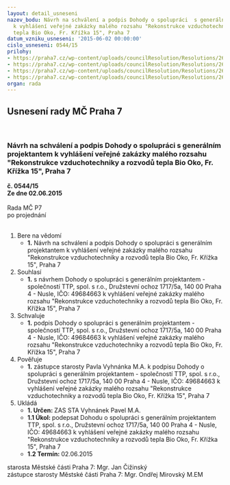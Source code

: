 ```yaml
---
layout: detail_usneseni
nazev_bodu: Návrh na schválení a podpis Dohody o spolupráci  s generálním projektantem
  k vyhlášení veřejné zakázky malého rozsahu "Rekonstrukce vzduchotechniky a rozvodů
  tepla Bio Oko, Fr. Křížka 15", Praha 7
datum_vzniku_usneseni: '2015-06-02 00:00:00'
cislo_usneseni: 0544/15
prilohy:
- https://praha7.cz/wp-content/uploads/councilResolution/Resolutions/26305/33-15-1._d%c5%afvodov%c3%a1_zpr%c3%a1va.doc
- https://praha7.cz/wp-content/uploads/councilResolution/Resolutions/26305/33-15-2._usnesen%c3%ad_%c4%8d._0325.doc
- https://praha7.cz/wp-content/uploads/councilResolution/Resolutions/26305/33-15-3._n%c3%a1vrh_dohody_o_spolupr%c3%a1ci_s_gp.doc
- https://praha7.cz/wp-content/uploads/councilResolution/Resolutions/26305/33-15-621.pdf
organ: rada
---
```

<div id="ucUsn_pList" class="usn">
	<span><h2>Usnesení rady MČ Praha 7 </h2>
<br></span><div class="standBody">
<span><h3>Návrh na schválení a podpis Dohody o spolupráci  s generálním projektantem k vyhlášení veřejné zakázky malého rozsahu "Rekonstrukce vzduchotechniky a rozvodů tepla Bio Oko, Fr. Křížka 15", Praha 7</h3></span><div class="center">
		<strong>č. 0544/15</strong><br>
	</div>
<div class="center">
		<strong>Ze dne 02.06.2015</strong><br><br>
	</div>Rada MČ P7<br> po projednání<br><br><ol>
<li>Bere na vědomí<ul><li>
<strong>1.</strong> Návrh na schválení a podpis Dohody o spolupráci  s generálním projektantem  k vyhlášení veřejné zakázky malého rozsahu "Rekonstrukce vzduchotechniky a rozvodů tepla Bio Oko, Fr. Křížka 15", Praha 7</li></ul>
</li>
<li>Souhlasí<ul><li>
<strong>1.</strong> s návrhem Dohody o spolupráci s generálním projektantem - společností TTP, spol. s r.o., Družstevní ochoz 1717/5a, 140 00 Praha 4 - Nusle, IČO: 49684663   k vyhlášení veřejné zakázky malého rozsahu "Rekonstrukce vzduchotechniky a rozvodů tepla Bio Oko, Fr. Křížka 15", Praha 7</li></ul>
</li>
<li>Schvaluje<ul><li>
<strong>1.</strong> podpis Dohody o spolupráci s generálním projektantem - společností TTP,  spol. s r.o., Družstevní ochoz 1717/5a, 140 00 Praha 4 - Nusle, IČO: 49684663   k vyhlášení veřejné zakázky malého rozsahu "Rekonstrukce vzduchotechniky a rozvodů tepla Bio Oko, Fr. Křížka 15", Praha 7</li></ul>
</li>
<li>Pověřuje<ul><li>
<strong>1.</strong> zástupce starosty Pavla Vyhnánka M.A. k podpisu Dohody o spolupráci s generálním projektantem - společností TTP, spol. s r.o., Družstevní ochoz 1717/5a, 140 00 Praha 4 - Nusle, IČO: 49684663  k vyhlášení veřejné zakázky malého rozsahu "Rekonstrukce vzduchotechniky a rozvodů tepla Bio Oko, Fr. Křížka 15", Praha 7</li></ul>
</li>
<li>Ukládá<ul>
<li>
<strong>1. Určen: </strong>ZAS STA Vyhnánek Pavel M.A.</li>
<li>
<strong>1.1 Úkol: </strong>podepsat Dohodu o spolupráci s generálním projektantem TTP, spol. s r.o., Družstevní ochoz 1717/5a, 140 00 Praha 4 - Nusle, IČO: 49684663  k vyhlášení veřejné zakázky malého rozsahu "Rekonstrukce vzduchotechniky a rozvodů tepla Bio Oko, Fr. Křížka 15", Praha 7</li>
<li>
<strong>1.2 Termín: </strong>02.06.2015</li>
</ul>
</li>
</ol>starosta Městské části Praha 7: Mgr. Jan Čižinský<br>zástupce starosty Městské části Praha 7: Mgr. Ondřej Mirovský M.EM 
</div>
</div>
